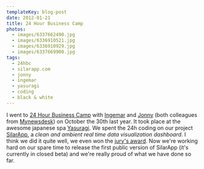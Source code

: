 ```yaml
---
templateKey: blog-post
date: 2012-01-21
title: 24 Hour Business Camp
photos:
  - images/6337662490.jpg
  - images/6336910521.jpg
  - images/6336910929.jpg
  - images/6337669900.jpg
tags:
  - 24hbc
  - silarapp.com
  - jonny
  - ingemar
  - yasuragi
  - coding
  - black & white
---
```


I went to [24 Hour Business Camp](http://www.24hbc.se) with [Ingemar](http://twitter.com/ingmr) and [Jonny](http://twitter.com/javve) (both colleagues from [Mynewsdesk](http://www.mynewsdesk.com)) on October the 30th last year. It took place at the awesome japanese spa [Yasuragi](http://www.yasuragi.se). We spent the 24h coding on our project [SilarApp](http://silarapp.com), a _clean and ambient real time data visualization dashboard_. I think we did it quite well, we even won the [jury's award](http://www.internetdagarna.se/nyheter/juryns-favoriter-fran-24hbc-pa-besok). Now we're working hard on our spare time to release the first public version of SilarApp (it's currently in closed beta) and we're really proud of what we have done so far.
